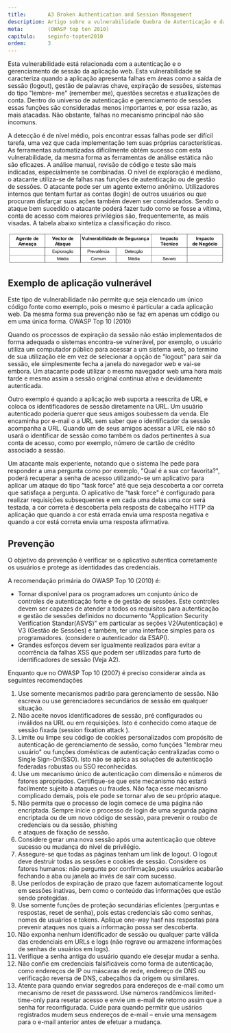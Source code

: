 ```yaml
---
title:       A3 Broken Authentication and Session Management
description: Artigo sobre a vulnerabilidade Quebra de Autenticação e da Gestão de Sessão, terceiro da lista TOP 10 da WOASP
meta:        (OWASP top ten 2010)
capitulo:    seginfo-topten2010
ordem:       3
---
```


Esta vulnerabilidade está relacionada com a autenticação e o gerenciamento de sessão da aplicação web. Esta 
vulnerabilidade se caracteriza quando a aplicação apresenta falhas em áreas como a saída de sessão (logout), gestão de
palavras chave, expiração de sessões, sistemas do tipo "lembre- me" (remember me), questões secretas e atualizações de
conta. Dentro do universo de autenticação e gerenciamento de sessões essas funções são consideradas menos importantes e,
por essa razão, as mais atacadas. Não obstante, falhas no mecanismo principal não são incomuns.

A detecção é de nível médio, pois encontrar essas falhas pode ser difícil tarefa, uma vez que cada implementação tem
suas próprias características. As ferramentas automatizadas dificilmente obtém sucesso com esta vulnerabilidade, da
mesma forma as ferramentas de análise estática não são eficazes. A análise manual, revisão de código e teste são mais
indicadas, especialmente se combinadas. O nível de exploração é mediano, o atacante utiliza-se de falhas nas funções de
autenticação ou de gestão de sessões. O atacante pode ser um agente externo anônimo. Utilizadores internos que tentam
furtar as contas (login) de outros usuários ou que procuram disfarçar suas ações também devem ser considerados. Sendo o 
ataque bem sucedido o atacante poderá fazer tudo como se fosse a vítima, conta de acesso com maiores privilégios são, 
frequentemente, as mais visadas. A tabela abaixo sintetiza a classificação do risco.

![Tabela de risco Quebra de Autenticação](tabela-risco-a3.png "Tabela de risco Quebra de Autenticação")




Exemplo de aplicação vulnerável
---

Este tipo de vulnerabilidade não permite que seja elencado um único código fonte como exemplo, pois o mesmo é particular
a cada aplicação web. Da mesma forma sua prevenção não se faz em apenas um código ou em uma única forma.
OWASP Top 10 (2010)

Quando os processos de expiração da sessão não estão implementados de forma adequada o sistemas encontra-se vulnerável,
por exemplo, o usuário utiliza um computador público para acessar a um sistema web, ao termino de sua utilização ele em
vez de selecionar a opção de "logout" para sair da sessão, ele simplesmente fecha a janela do navegador web e vai-se 
embora. Um atacante pode utilizar o mesmo navegador web uma hora mais tarde e mesmo assim a sessão original continua 
ativa e devidamente autenticada.

Outro exemplo é quando a aplicação web suporta a reescrita de URL e coloca os identificadores de sessão diretamente na 
URL. Um usuário autenticado poderia querer que seus amigos soubessem da venda. Ele encaminha por e-mail o a URL sem saber
que o identificador da sessão acompanha a URL. Quando um de seus amigos acessar a URL ele não só usará o identificar de 
sessão como também os dados pertinentes à sua conta de acesso, como por exemplo, número de cartão de crédito associado a
sessão.

Um atacante mais experiente, notando que o sistema lhe pede para  responder a uma pergunta como por exemplo, "Qual é a 
sua cor favorita?", poderá recuperar a senha de acesso utilizando-se um aplicativo para aplicar um ataque do tipo 
"task force" até que seja descoberta a cor correta que satisfaça a pergunta. O aplicativo de "task force" é configurado
para realizar requisições subsequentes e em cada uma delas uma cor será testada, a cor correta é descoberta pela 
resposta de cabeçalho HTTP da aplicação que quando a cor está errada envia uma resposta negativa e quando a cor está 
correta envia uma resposta afirmativa.



Prevenção
---

O objetivo da prevenção é verificar se o aplicativo autentica corretamente os usuários e protege as identidades das
credenciais.

A recomendação primária do OWASP Top 10 (2010) é:

* Tornar disponível para os programadores um conjunto único de controles de autenticação forte e de gestão de sessões. 
  Este controles devem ser capazes de atender a todos os requisitos para autenticação e gestão de sessões definidos no
  documento "Application Security Verification Standar(ASVS)" em particular as seções V2(Autenticação) e V3 (Gestão de
  Sessões) e também, ter uma interface simples para os programadores. (considere o autenticador da ESAPI).
* Grandes esforços devem ser igualmente realizados para evitar a ocorrência da falhas XSS que podem ser utilizadas
  para furto de identificadores de sessão (Veja A2).


Enquanto que no OWASP Top 10 (2007) é preciso considerar ainda as seguintes recomendações

1. Use somente mecanismos padrão para gerenciamento de sessão. Não escreva ou use gerenciadores secundários de sessão 
   em qualquer situação.
2. Não aceite novos identificadores de sessão, pré configurados ou inválidos na URL ou em requisições. Isto é conhecido
   como ataque de sessão fixada (session fixation attack ).
3. Limite ou limpe seu código de cookies personalizados com propósito de autenticação de gerenciamento de sessão, como
   funções "lembrar meu usuário" ou funções domésticas de autenticação centralizadas como o Single Sign-On(SSO). Isto 
   não se aplica as soluções de autenticação federadas robustas ou SSO reconhecidas.
4. Use um mecanismo único de autenticação com dimensão e números de fatores apropriados. Certifique-se que este mecanismo
   não estará facilmente sujeito à ataques ou fraudes. Não faça esse mecanismo complicado demais, pois ele pode se 
   tornar alvo de seu próprio ataque.
5. Não permita que o processo de login comece de uma página não encriptada. Sempre inicie o processo de login de uma
   segunda página encriptada ou de um novo código de sessão, para prevenir o roubo de credenciais ou da sessão, phishing  
   e ataques de fixação de sessão.
6. Considere gerar uma nova sessão após uma autenticação que obteve sucesso ou mudança do nível de privilégio.
7. Assegure-se que todas as páginas tenham um link de logout. O logout deve destruir todas as sessões e cookies de 
   sessão. Considere os fatores humanos: não pergunte por confirmação,pois usuários acabarão fechando a aba ou janela ao
   invés de sair com sucesso.
8. Use períodos de expiração de prazo que fazem automaticamente logout em sessões inativas, bem como o conteúdo das 
   informações que estão sendo protegidas.
9. Use somente funções de proteção secundárias eficientes (perguntas e respostas, reset de senha), pois estas 
   credenciais são como senhas, nomes de usuários e tokens. Aplique one-way hasf nas respostas para prevenir ataques 
   nos quais a informação possa ser descoberta.
10. Não exponha nenhum identificador de sessão ou qualquer parte válida das credenciais em URLs e logs (não regrave ou
    armazene informações de senhas de usuários em logs).
11. Verifique a senha antiga do usuário quando ele desejar mudar a senha.
12. Não confie em credenciais falsificáveis como forma de autenticação, como endereços de IP ou máscaras de rede, 
    endereço de DNS ou verificação reversa de DNS, cabeçalhos da origem ou similares.
13. Atente para quando enviar segredos para endereços de e-mail como um mecanismo de reset de passsword. Use números 
    randômicos limited-time-only para resetar acesso e envie um e-mail de retorno assim que a senha for reconfigurada. 
    Cuide para quando permitir que usários registrados mudem seus endereços de e-mail – envie uma mensagem para o e-mail
    anterior antes de efetuar a mudança.





